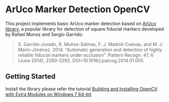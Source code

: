 # ArUco Marker Detection OpenCV

This project implements basic ArUco marker detection based on [ArUco library](http://www.uco.es/investiga/grupos/ava/node/26), a popular library for detection of square fiducial markers developed by Rafael Munoz and Sergio Garrido:

> S. Garrido-Jurado, R. Muñoz-Salinas, F. J. Madrid-Cuevas, and M. J. Marín-Jiménez. 2014. "Automatic generation and detection of highly reliable fiducial markers under occlusion". Pattern Recogn. 47, 6 (June 2014), 2280-2292. DOI=10.1016/j.patcog.2014.01.005

## Getting Started

Install the library please refer the tutorial [Building and Installing OpenCV with Extra Modules on Windows 7 64-bit](https://putuyuwono.wordpress.com/2015/04/23/building-and-installing-opencv-3-0-on-windows-7-64-bit/)

